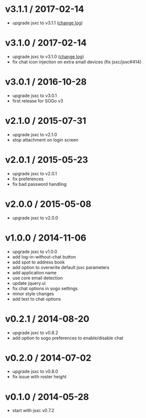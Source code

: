v3.1.1 / 2017-02-14
===
- upgrade jsxc to v3.1.1 ([change log](https://github.com/jsxc/jsxc/blob/master/CHANGELOG.md))

v3.1.0 / 2017-02-14
===
- upgrade jsxc to v3.1.0 ([change log](https://github.com/jsxc/jsxc/blob/master/CHANGELOG.md))
- fix chat icon injection on extra small devices (fix jsxc/jsxc#414)

v3.0.1 / 2016-10-28
===
- upgrade jsxc to v3.0.1
- first release for SOGo v3

v2.1.0 / 2015-07-31
===
- upgrade jsxc to v2.1.0
- stop attachment on login screen

v2.0.1 / 2015-05-23
===
- upgrade jsxc to v2.0.1
- fix preferences
- fix bad password handling

v2.0.0 / 2015-05-08
===
- upgrade jsxc to v2.0.0

v1.0.0 / 2014-11-06
===
- upgrade jsxc to v1.0.0
- add log-in-without-chat button
- add spot to address book
- add option to overwrite default jsxc parameters
- add application name
- use core email detection
- update jquery.ui
- fix chat options in sogo settings
- minor style changes
- add text to chat options

v0.2.1 / 2014-08-20
===
- upgrade jsxc to v0.8.2
- add option to sogo preferences to enable/disable chat

v0.2.0 / 2014-07-02
===
- upgrade jsxc to v0.8.0
- fix issue with roster height

v0.1.0 / 2014-05-28
===
- start with jsxc v0.7.2
